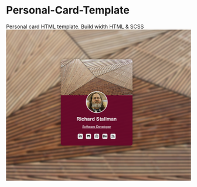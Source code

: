 # Personal-Card-Template
Personal card HTML template. Build width HTML &amp; SCSS
![Screenshot](ss.png)
